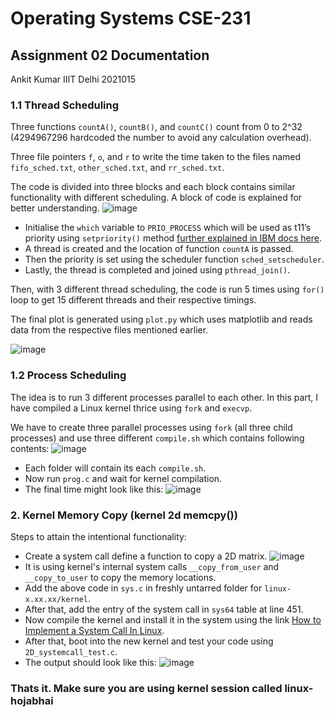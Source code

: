 
# Operating Systems CSE-231
## Assignment 02 Documentation
Ankit Kumar IIIT Delhi 2021015

### 1.1 Thread Scheduling
Three functions `countA()`, `countB()`, and `countC()` count from 0 to 2^32 (4294967296 hardcoded the number to avoid any calculation overhead).

Three file pointers `f`, `o`, and `r` to write the time taken to the files named `fifo_sched.txt`, `other_sched.txt`, and `rr_sched.txt`.

The code is divided into three blocks and each block contains similar functionality with different scheduling. A block of code is explained for better understanding.
![image](https://github.com/community/community/assets/79627254/cea6d16a-047f-428c-b2b7-ffebb09c76d6)

- Initialise the `which` variable to `PRIO_PROCESS` which will be used as t11’s priority using `setpriority()` method [further explained in IBM docs here](https://www.ibm.com/docs/en).
- A thread is created and the location of function `countA` is passed.
- Then the priority is set using the scheduler function `sched_setscheduler`.
- Lastly, the thread is completed and joined using `pthread_join()`.

Then, with 3 different thread scheduling, the code is run 5 times using `for()` loop to get 15 different threads and their respective timings.

The final plot is generated using `plot.py` which uses matplotlib and reads data from the respective files mentioned earlier.

![image](https://github.com/community/community/assets/79627254/174d2c5d-7621-4ea4-931d-3e01dcec06c6)
### 1.2 Process Scheduling
The idea is to run 3 different processes parallel to each other. In this part, I have compiled a Linux kernel thrice using `fork` and `execvp`.

We have to create three parallel processes using `fork` (all three child processes) and use three different `compile.sh` which contains following contents:
![image](https://github.com/community/community/assets/79627254/36795454-10bf-4235-b791-3f6d9f9854c1)
- Each folder will contain its each `compile.sh`.
- Now run `prog.c` and wait for kernel compilation.
- The final time might look like this:
![image](https://github.com/community/community/assets/79627254/fdf53313-d7f3-4775-91a2-90dd4985efc6)
### 2. Kernel Memory Copy (kernel 2d memcpy())

Steps to attain the intentional functionality:
- Create a system call define a function to copy a 2D matrix.
![image](https://github.com/community/community/assets/79627254/b283a06b-529d-4551-be43-d5d79559040c)
- It is using kernel's internal system calls `__copy_from_user` and `__copy_to_user` to copy the memory locations.
- Add the above code in `sys.c` in freshly untarred folder for `linux-x.xx.xx/kernel`.
- After that, add the entry of the system call in `sys64` table at line 451.
- Now compile the kernel and install it in the system using the link [How to Implement a System Call In Linux](https://cool-dev.in/posts/How-to-Implement-a-System-Call-In-Linux/).
- After that, boot into the new kernel and test your code using `2D_systemcall_test.c`.
- The output should look like this:
![image](https://github.com/community/community/assets/79627254/bed13e51-87f0-4ff1-802b-47ea32213ef0)

### Thats it. Make sure you are using kernel session called linux-hojabhai
